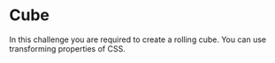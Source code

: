 # Cube
In this challenge you are required to create a rolling cube.
You can use transforming properties of CSS.
